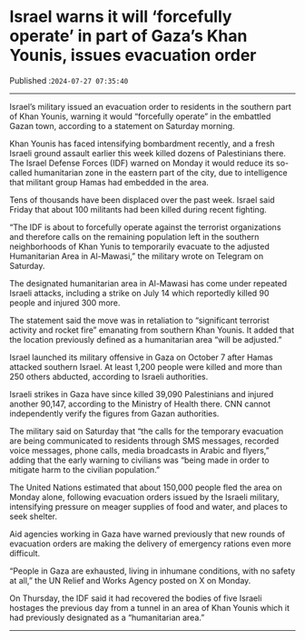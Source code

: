 # Israel warns it will ‘forcefully operate’ in part of Gaza’s Khan Younis, issues evacuation order

Published :`2024-07-27 07:35:40`

---

Israel’s military issued an evacuation order to residents in the southern part of Khan Younis, warning it would “forcefully operate” in the embattled Gazan town, according to a statement on Saturday morning.

Khan Younis has faced intensifying bombardment recently, and a fresh Israeli ground assault earlier this week killed dozens of Palestinians there. The Israel Defense Forces (IDF) warned on Monday it would reduce its so-called humanitarian zone in the eastern part of the city, due to intelligence that militant group Hamas had embedded in the area.

Tens of thousands have been displaced over the past week. Israel said Friday that about 100 militants had been killed during recent fighting.

“The IDF is about to forcefully operate against the terrorist organizations and therefore calls on the remaining population left in the southern neighborhoods of Khan Yunis to temporarily evacuate to the adjusted Humanitarian Area in Al-Mawasi,” the military wrote on Telegram on Saturday.

The designated humanitarian area in Al-Mawasi has come under repeated Israeli attacks, including a strike on July 14 which reportedly killed 90 people and injured 300 more.

The statement said the move was in retaliation to “significant terrorist activity and rocket fire” emanating from southern Khan Younis. It added that the location previously defined as a humanitarian area “will be adjusted.”

Israel launched its military offensive in Gaza on October 7 after Hamas attacked southern Israel. At least 1,200 people were killed and more than 250 others abducted, according to Israeli authorities.

Israeli strikes in Gaza have since killed 39,090 Palestinians and injured another 90,147, according to the Ministry of Health there. CNN cannot independently verify the figures from Gazan authorities.

The military said on Saturday that “the calls for the temporary evacuation are being communicated to residents through SMS messages, recorded voice messages, phone calls, media broadcasts in Arabic and flyers,” adding that the early warning to civilians was “being made in order to mitigate harm to the civilian population.”

The United Nations estimated that about 150,000 people fled the area on Monday alone, following evacuation orders issued by the Israeli military, intensifying pressure on meager supplies of food and water, and places to seek shelter.

Aid agencies working in Gaza have warned previously that new rounds of evacuation orders are making the delivery of emergency rations even more difficult.

“People in Gaza are exhausted, living in inhumane conditions, with no safety at all,” the UN Relief and Works Agency posted on X on Monday.

On Thursday, the IDF said it had recovered the bodies of five Israeli hostages the previous day from a tunnel in an area of Khan Younis which it had previously designated as a “humanitarian area.”

---

